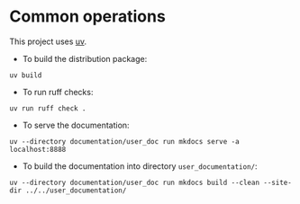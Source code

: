 
# Common operations

This project uses [uv](https://docs.astral.sh/uv/).

* To build the distribution package:
```
uv build
```

* To run ruff checks:
```
uv run ruff check .
```

* To serve the documentation:
```
uv --directory documentation/user_doc run mkdocs serve -a localhost:8888
```

* To build the documentation into directory `user_documentation/`:
```
uv --directory documentation/user_doc run mkdocs build --clean --site-dir ../../user_documentation/
```

